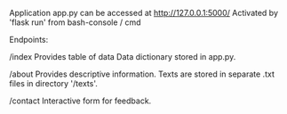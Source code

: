 Application app.py can be accessed at http://127.0.0.1:5000/ Activated by 'flask run' from bash-console / cmd

Endpoints:

/index
Provides table of data
Data dictionary stored in app.py.

/about
Provides descriptive information.
Texts are stored in separate .txt files in directory '/texts'.

/contact
Interactive form for feedback.
